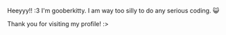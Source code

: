 Heeyyy!! :3
I'm gooberkitty. I am way too silly to do any serious coding. :smiley_cat:

Thank you for visiting my profile! :&gt;

<!---
gooberkitty/gooberkitty is a ✨ special ✨ repository because its `README.md` (this file) appears on your GitHub profile.
You can click the Preview link to take a look at your changes.
--->
